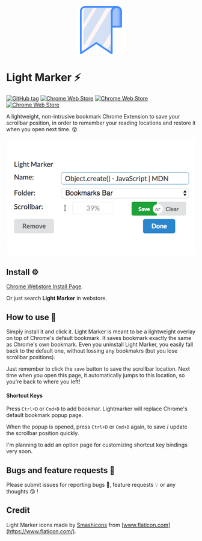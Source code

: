 <p align="center">
  <img src="images/icons128/png/001-shapes.png" />
</p>

# Light Marker ⚡

[![GitHub tag](https://img.shields.io/github/tag/NeilLi1992/LightMarker2.svg)](https://github.com/NeilLi1992/LightMarker2/tags)
[![Chrome Web Store](https://img.shields.io/chrome-web-store/v/lhkgiieenfadlgmaacnhnidkneedhpao.svg)](https://chrome.google.com/webstore/detail/light-marker/lhkgiieenfadlgmaacnhnidkneedhpao?hl=en-GB)
[![Chrome Web Store](https://img.shields.io/chrome-web-store/rating/lhkgiieenfadlgmaacnhnidkneedhpao.svg)](https://chrome.google.com/webstore/detail/light-marker/lhkgiieenfadlgmaacnhnidkneedhpao?hl=en-GB)
[![Chrome Web Store](https://img.shields.io/chrome-web-store/users/lhkgiieenfadlgmaacnhnidkneedhpao.svg)](https://chrome.google.com/webstore/detail/light-marker/lhkgiieenfadlgmaacnhnidkneedhpao?hl=en-GB)

A lightweight, non-intrusive bookmark Chrome Extension to save your scrollbar position, in order to remember your reading locations and restore it when you open next time. 😮

<p align="center">
  <img src="images/screenshots/screenshot.png" width="500px"/>
</p>

## Install ⚙️

[Chrome Webstore Install Page](https://chrome.google.com/webstore/detail/light-marker/lhkgiieenfadlgmaacnhnidkneedhpao?hl=en-GB).

Or just search **Light Marker** in webstore.

## How to use 🤔

Simply install it and click it. Light Marker is meant to be a lightweight overlay on top of Chrome's default bookmark. It saves bookmark exactly the same as Chrome's own bookmark. Even you uninstall Light Marker, you easily fall back to the default one, without lossing any bookmakrs (but you lose scrollbar positions).

Just remember to click the `save` button to save the scrollbar location. Next time when you open this page, it automatically jumps to this location, so you're back to where you left!

#### Shortcut Keys
Press `Ctrl+D` or `Cmd+D` to add bookmar. Lightmarker will replace Chrome's default bookmark popup page.

When the popup is opened, press `Ctrl+D` or `Cmd+D` again, to save / update the scrollbar position quickly.

I'm planning to add an option page for customizing shortcut key bindings very soon.

## Bugs and feature requests 🤪

Please submit issues for reporting bugs 🐞, feature requests 💡 or any thoughts 😘 !

## Credit

Light Marker icons made by [Smashicons](https://smashicons.com/) from [www.flaticon.com](https://www.flaticon.com/).
